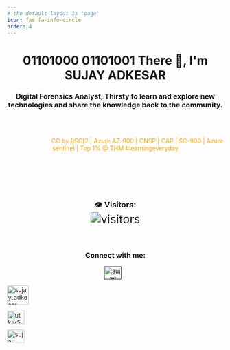 ```yaml
---
# the default layout is 'page'
icon: fas fa-info-circle
order: 4
---
```



<h1 align="center">01101000 01101001 There 👋, I'm SUJAY ADKESAR</h1>
<h3 align="center">Digital Forensics Analyst, Thirsty to learn and explore new technologies and share the knowledge back to the community.</h3>



<br><br>
<p align="center" style="color:#f7a602;">&nbsp; &nbsp; &nbsp; &nbsp; &nbsp; &nbsp; &nbsp;&nbsp;&nbsp;&nbsp;&nbsp; &nbsp;&nbsp;&nbsp;&nbsp; &nbsp;&nbsp; CC by (ISC)2 | Azure AZ-900 | CNSP | CAP | SC-900 | Azure sentinel | Top 1% @ THM #learningeveryday</p>

<br><br>


<br><br>
<div align="center" style="font-size: 18px;">
  <strong>👁️ Visitors:</strong><br>
  <img src="https://visitor-badge.laobi.icu/badge?page_id=thelocalh0st.github.io" alt="visitors" style="zoom:1.5;" />
</div>
<br><br>


<h3 align="center">Connect with me:</h3>
<p align="center">
<a href="" target="blank"><img align="center" src="https://raw.githubusercontent.com/rahuldkjain/github-profile-readme-generator/master/src/images/icons/Social/twitter.svg" alt="sujay" height="30" width="40" /></a>
&nbsp;&nbsp;
  
<a href="https://wa.me/918762406259?text=01101000%2001101001%20%20%F0%9F%91%8B%2C%20SUJAY%20I%20got%20your%20number%20from%20your%20site%20.%20can%20we%20have%20a%20small%20conversation%20now%20%3F%20" target="blank"><img align="center" src="https://user-images.githubusercontent.com/95465072/199298950-3882322d-7527-47d0-ac6b-b81a0ed1a1aa.png" alt="sujay_adkesar" height="45" width="50" /></a>&nbsp;&nbsp;
  
<a href="https://www.linkedin.com/in/sujay-adkesar-a90725224" target="blank"><img align="center" src="https://raw.githubusercontent.com/rahuldkjain/github-profile-readme-generator/master/src/images/icons/Social/linked-in-alt.svg" alt="utkar5hm" height="30" width="40" /></a>
&nbsp;&nbsp;

<a href="https://instagram.com/SUJAY_ADKESAR" target="blank"><img align="center" src="https://raw.githubusercontent.com/rahuldkjain/github-profile-readme-generator/master/src/images/icons/Social/instagram.svg" alt="sujay" height="30" width="40" /></a>
&nbsp;&nbsp;
